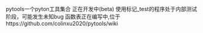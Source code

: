 pytools一个pyton工具集合
正在开发中(beta)
使用标记_test的程序处于内部测试阶段，可能发生未知bug
函数表正在编写中,位于https://github.com/colinxu2020/pytools/wiki

